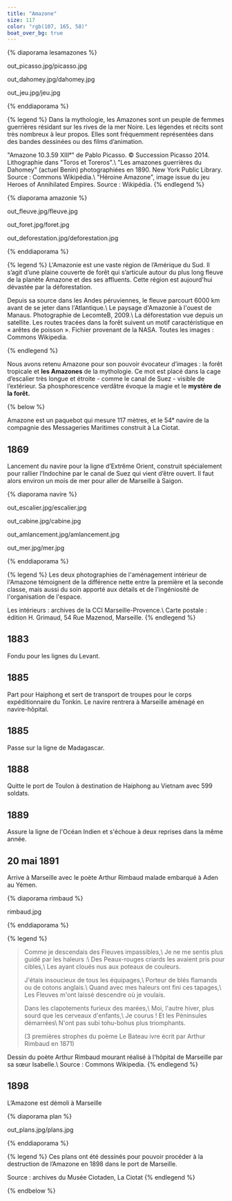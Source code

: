 ```yaml
---
title: "Amazone"
size: 117
color: "rgb(107, 165, 58)"
boat_over_bg: true
---
```


{% diaporama lesamazones %}

out_picasso.jpg/picasso.jpg

out_dahomey.jpg/dahomey.jpg

out_jeu.jpg/jeu.jpg

{% enddiaporama %}

{% legend %}
Dans la mythologie, les Amazones sont un peuple de femmes guerrières résidant sur les rives de la mer Noire. Les légendes et récits sont très nombreux à leur propos. Elles sont fréquemment représentées dans des bandes dessinées ou des films d’animation.

"Amazone 10.3.59 XIIIᵉ" de Pablo Picasso. © Succession Picasso 2014. Lithographie dans "Toros et Toreros".\\
"Les amazones guerrières du Dahomey" (actuel Benin) photographiées en 1890. New York Public Library. Source&nbsp;: Commons Wikipédia.\\
"Héroine Amazone", image issue du jeu Heroes of Annihilated Empires. Source&nbsp;: Wikipédia.
{% endlegend %}

{% diaporama amazonie %} 

out_fleuve.jpg/fleuve.jpg

out_foret.jpg/foret.jpg

out_deforestation.jpg/deforestation.jpg

{% enddiaporama %}

{% legend %}
L'Amazonie est une vaste région de l’Amérique du Sud. Il s’agit d’une plaine couverte de forêt qui s’articule autour du plus long fleuve de la planète Amazone et des ses affluents. Cette région est aujourd'hui dévastée par la déforestation.

Depuis sa source dans les Andes péruviennes, le fleuve parcourt 6000&nbsp;km avant de se jeter dans l'Atlantique.\\
Le paysage d'Amazonie à l'ouest de Manaus. Photographie de LecomteB, 2009.\\
La déforestation vue depuis un satellite. Les routes tracées dans la forêt suivent un motif caractéristique en «&nbsp;arêtes de poisson&nbsp;». Fichier provenant de la NASA. Toutes les images&nbsp;: Commons Wikipedia.

{% endlegend %}


Nous avons retenu Amazone pour son pouvoir évocateur d’images&nbsp;: la forêt tropicale et **les Amazones** de la mythologie. Ce mot est placé dans la cage d’escalier très longue et étroite -&nbsp;comme le canal de Suez&nbsp;- visible de l’extérieur. Sa phosphorescence verdâtre évoque la magie et le **mystère de la forêt.**

{% below %}

Amazone est un paquebot qui mesure 117 mètres, et le 54ᵉ navire de la compagnie des Messageries Maritimes construit à La Ciotat.

1869
----
Lancement du navire pour la ligne d’Extrême Orient, construit spécialement pour rallier l’Indochine par le canal de Suez qui vient d’être ouvert. Il faut alors environ un mois de mer pour aller de Marseille à Saigon.

{% diaporama navire %}

out_escalier.jpg/escalier.jpg

out_cabine.jpg/cabine.jpg

out_amlancement.jpg/amlancement.jpg

out_mer.jpg/mer.jpg

{% enddiaporama %}

{% legend %}
Les deux photographies de l'aménagement intérieur de l'Amazone témoignent de la différence nette entre la première et la seconde classe, mais aussi du soin apporté aux détails et de l'ingéniosité de l'organisation de l'espace.

Les intérieurs&nbsp;: archives de la CCI Marseille-Provence.\\
Carte postale&nbsp;: édition H. Grimaud, 54 Rue Mazenod, Marseille.
{% endlegend %}


1883
----

Fondu pour les lignes du Levant.

1885
-----

Part pour Haiphong et sert de transport de troupes pour le corps expéditionnaire du Tonkin. Le navire rentrera à Marseille aménagé en navire-hôpital.

1885
---------

Passe sur la ligne de Madagascar.

1888
---------------

Quitte le port de Toulon à destination de Haiphong au Vietnam avec 599 soldats.

1889
---------------

Assure la ligne de l'Océan Indien et s'échoue à deux reprises dans la même année.

20 mai 1891
------------

Arrive à Marseille avec le poète Arthur Rimbaud malade embarqué à Aden au Yémen.

{% diaporama rimbaud %}

rimbaud.jpg

{% enddiaporama %}

{% legend %}
> Comme je descendais des Fleuves impassibles,\\
> Je ne me sentis plus guidé par les haleurs :\\
> Des Peaux-rouges criards les avaient pris pour cibles,\\
> Les ayant cloués nus aux poteaux de couleurs.
>
> J'étais insoucieux de tous les équipages,\\
> Porteur de blés flamands ou de cotons anglais.\\
> Quand avec mes haleurs ont fini ces tapages,\\
> Les Fleuves m'ont laissé descendre où je voulais.
>
> Dans les clapotements furieux des marées,\\
> Moi, l'autre hiver, plus sourd que les cerveaux d'enfants,\\
> Je courus ! Et les Péninsules démarrées\\
> N'ont pas subi tohu-bohus plus triomphants.
>
> (3 premières strophes du poème Le Bateau ivre écrit par Arthur Rimbaud en 1871)

Dessin du poète Arthur Rimbaud mourant réalisé à l'hôpital de Marseille par sa sœur Isabelle.\\
Source : Commons Wikipedia.
{% endlegend %}


1898
------------

L’Amazone est démoli à Marseille

{% diaporama plan %}

out_plans.jpg/plans.jpg

{% enddiaporama %}

{% legend %}
Ces plans ont été dessinés pour pouvoir procéder à la destruction de l’Amazone en 1898 dans le port de Marseille.

Source : archives du Musée Ciotaden, La Ciotat
{% endlegend %}


{% endbelow %}
